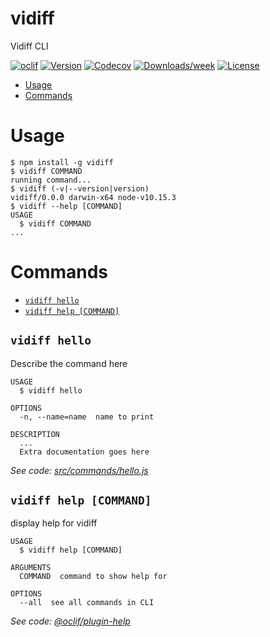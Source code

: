 vidiff
======

Vidiff CLI

[![oclif](https://img.shields.io/badge/cli-oclif-brightgreen.svg)](https://oclif.io)
[![Version](https://img.shields.io/npm/v/vidiff.svg)](https://npmjs.org/package/vidiff)
[![Codecov](https://codecov.io/gh/vidiff/vidiff-npm-package/branch/master/graph/badge.svg)](https://codecov.io/gh/vidiff/vidiff-npm-package)
[![Downloads/week](https://img.shields.io/npm/dw/vidiff.svg)](https://npmjs.org/package/vidiff)
[![License](https://img.shields.io/npm/l/vidiff.svg)](https://github.com/vidiff/vidiff-npm-package/blob/master/package.json)

<!-- toc -->
* [Usage](#usage)
* [Commands](#commands)
<!-- tocstop -->
# Usage
<!-- usage -->
```sh-session
$ npm install -g vidiff
$ vidiff COMMAND
running command...
$ vidiff (-v|--version|version)
vidiff/0.0.0 darwin-x64 node-v10.15.3
$ vidiff --help [COMMAND]
USAGE
  $ vidiff COMMAND
...
```
<!-- usagestop -->
# Commands
<!-- commands -->
* [`vidiff hello`](#vidiff-hello)
* [`vidiff help [COMMAND]`](#vidiff-help-command)

## `vidiff hello`

Describe the command here

```
USAGE
  $ vidiff hello

OPTIONS
  -n, --name=name  name to print

DESCRIPTION
  ...
  Extra documentation goes here
```

_See code: [src/commands/hello.js](https://github.com/vidiff/vidiff-npm-package/blob/v0.0.0/src/commands/hello.js)_

## `vidiff help [COMMAND]`

display help for vidiff

```
USAGE
  $ vidiff help [COMMAND]

ARGUMENTS
  COMMAND  command to show help for

OPTIONS
  --all  see all commands in CLI
```

_See code: [@oclif/plugin-help](https://github.com/oclif/plugin-help/blob/v2.2.0/src/commands/help.ts)_
<!-- commandsstop -->

